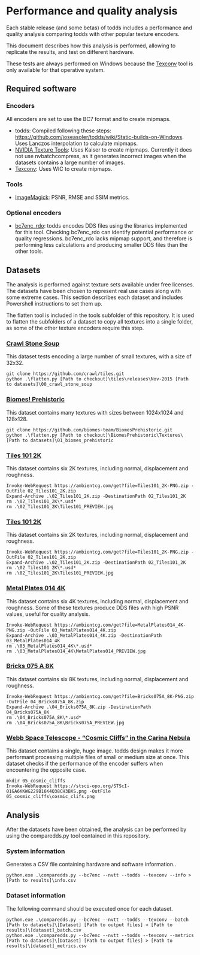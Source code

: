 # Performance and quality analysis

Each stable release (and some betas) of todds includes a performance and quality analysis comparing todds with other popular texture encoders.

This document describes how this analysis is performed, allowing to replicate the results, and test on different hardware.

These tests are always performed on Windows because the [Texconv](https://github.com/Microsoft/DirectXTex/wiki/Texconv) tool is only available for that operative system.

## Required software

### Encoders

All encoders are set to use the BC7 format and to create mipmaps.

* todds: Compiled following these steps: https://github.com/joseasoler/todds/wiki/Static-builds-on-Windows. Uses Lanczos interpolation to calculate mipmaps.
* [NVIDIA Texture Tools](https://developer.nvidia.com/nvidia-texture-tools-exporter): Uses Kaiser to create mipmaps. Currently it does not use nvbatchcompress, as it generates incorrect images when the datasets contains a large number of images.
* [Texconv](https://github.com/Microsoft/DirectXTex/wiki/Texconv): Uses WIC to create mipmaps.

### Tools

* [ImageMagick](https://imagemagick.org/index.php): PSNR, RMSE and SSIM metrics.

### Optional encoders

* [bc7enc_rdo](https://github.com/richgel999/bc7enc_rdo): todds encodes DDS files using the libraries implemented for this tool. Checking bc7enc_rdo can identify potential performance or quality regressions. bc7enc_rdo lacks mipmap support, and therefore is performing less calculations and producing smaller DDS files than the other tools.

## Datasets

The analysis is performed against texture sets available under free licenses. The datasets have been chosen to represent real use cases along with some extreme cases. This section describes each dataset and includes Powershell instructions to set them up.

The flatten tool is included in the tools subfolder of this repository. It is used to flatten the subfolders of a dataset to copy all textures into a single folder, as some of the other texture encoders require this step.

### [Crawl Stone Soup](https://github.com/crawl/tiles)

This dataset tests encoding a large number of small textures, with a size of 32x32.

```
git clone https://github.com/crawl/tiles.git
python .\flatten.py [Path to checkout]\tiles\releases\Nov-2015 [Path to datasets]\00_crawl_stone_soup
```

### [Biomes! Prehistoric](https://steamcommunity.com/sharedfiles/filedetails/?id=2860715703)

This dataset contains many textures with sizes between 1024x1024 and 128x128.

```
git clone https://github.com/biomes-team/BiomesPrehistoric.git
python .\flatten.py [Path to checkout]\BiomesPrehistoric\Textures\ [Path to datasets]\01_biomes_prehistoric
```

### [Tiles 101 2K](https://ambientcg.com/view?id=Tiles101)

This dataset contains six 2K textures, including normal, displacement and roughness.

```
Invoke-WebRequest https://ambientcg.com/get?file=Tiles101_2K-PNG.zip -OutFile 02_Tiles101_2K.zip
Expand-Archive .\02_Tiles101_2K.zip -DestinationPath 02_Tiles101_2K
rm .\02_Tiles101_2K\*.usd*
rm .\02_Tiles101_2K\Tiles101_PREVIEW.jpg
```

### [Tiles 101 2K](https://ambientcg.com/view?id=Tiles101)

This dataset contains six 2K textures, including normal, displacement and roughness.

```
Invoke-WebRequest https://ambientcg.com/get?file=Tiles101_2K-PNG.zip -OutFile 02_Tiles101_2K.zip
Expand-Archive .\02_Tiles101_2K.zip -DestinationPath 02_Tiles101_2K
rm .\02_Tiles101_2K\*.usd*
rm .\02_Tiles101_2K\Tiles101_PREVIEW.jpg
```

### [Metal Plates 014 4K](https://ambientcg.com/view?id=MetalPlates014)

This dataset contains six 4K textures, including normal, displacement and roughness. Some of these textures produce DDS files with high PSNR values, useful for quality analysis.

```
Invoke-WebRequest https://ambientcg.com/get?file=MetalPlates014_4K-PNG.zip -OutFile 03_MetalPlates014_4K.zip
Expand-Archive .\03_MetalPlates014_4K.zip -DestinationPath 03_MetalPlates014_4K
rm .\03_MetalPlates014_4K\*.usd*
rm .\03_MetalPlates014_4K\MetalPlates014_PREVIEW.jpg
```

### [Bricks 075 A 8K](https://ambientcg.com/view?id=Bricks075A)

This dataset contains six 8K textures, including normal, displacement and roughness.

```
Invoke-WebRequest https://ambientcg.com/get?file=Bricks075A_8K-PNG.zip -OutFile 04_Bricks075A_8K.zip
Expand-Archive .\04_Bricks075A_8K.zip -DestinationPath 04_Bricks075A_8K
rm .\04_Bricks075A_8K\*.usd*
rm .\04_Bricks075A_8K\Bricks075A_PREVIEW.jpg
```

### [Webb Space Telescope - “Cosmic Cliffs” in the Carina Nebula](https://webbtelescope.org/contents/media/images/2022/031/01G77PKB8NKR7S8Z6HBXMYATGJ)

This dataset contains a single, huge image. todds design makes it more performant processing multiple files of small or medium size at once. This dataset checks if the performance of the encoder suffers when encountering the opposite case.

```
mkdir 05_cosmic_cliffs
Invoke-WebRequest https://stsci-opo.org/STScI-01GA6KKWG229B16K4Q38CH3BXS.png -OutFile 05_cosmic_cliffs\cosmic_clifs.png
```

## Analysis

After the datasets have been obtained, the analysis can be performed by using the comparedds.py tool contained in this repository.

### System information

Generates a CSV file containing hardware and software information..

```
python.exe .\comparedds.py --bc7enc --nvtt --todds --texconv --info > [Path to results]\info.csv
```

### Dataset information

The following command should be executed once for each dataset.

```
python.exe .\comparedds.py --bc7enc --nvtt --todds --texconv --batch [Path to datasets]\[Dataset] [Path to output files] > [Path to results]\[dataset]_batch.csv
python.exe .\comparedds.py --bc7enc --nvtt --todds --texconv --metrics [Path to datasets]\[Dataset] [Path to output files] > [Path to results]\[dataset]_metrics.csv
```
